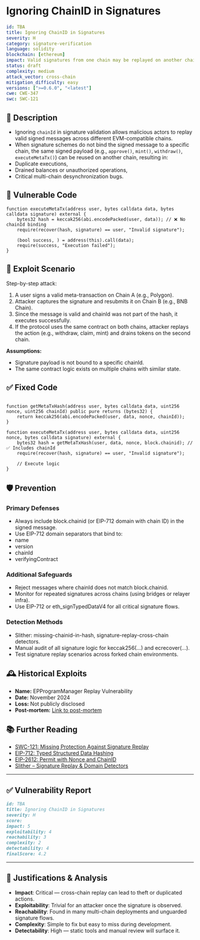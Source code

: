 # Ignoring ChainID in Signatures

```YAML
id: TBA
title: Ignoring ChainID in Signatures 
severity: H
category: signature-verification
language: solidity
blockchain: [ethereum]
impact: Valid signatures from one chain may be replayed on another chain
status: draft
complexity: medium
attack_vector: cross-chain
mitigation_difficulty: easy
versions: [">=0.6.0", "<latest"]
cwe: CWE-347
swc: SWC-121
```

## 📝 Description

- Ignoring `chainId` in signature validation allows malicious actors to replay valid signed messages across different EVM-compatible chains. 
- When signature schemes do not bind the signed message to a specific chain, the same signed payload (e.g., `approve()`, `mint()`, `withdraw()`, `executeMetaTx()`) can be reused on another chain, resulting in:
- Duplicate executions,
- Drained balances or unauthorized operations,
- Critical multi-chain desynchronization bugs.

## 🚨 Vulnerable Code

```solidity
function executeMetaTx(address user, bytes calldata data, bytes calldata signature) external {
    bytes32 hash = keccak256(abi.encodePacked(user, data)); // ❌ No chainId binding
    require(recover(hash, signature) == user, "Invalid signature");

    (bool success, ) = address(this).call(data);
    require(success, "Execution failed");
}
```

## 🧪 Exploit Scenario

Step-by-step attack:

1. A user signs a valid meta-transaction on Chain A (e.g., Polygon).
2. Attacker captures the signature and resubmits it on Chain B (e.g., BNB Chain).
3. Since the message is valid and chainId was not part of the hash, it executes successfully.
4. If the protocol uses the same contract on both chains, attacker replays the action (e.g., withdraw, claim, mint) and drains tokens on the second chain.

**Assumptions:**

- Signature payload is not bound to a specific chainId.
- The same contract logic exists on multiple chains with similar state.

## ✅ Fixed Code

```solidity

function getMetaTxHash(address user, bytes calldata data, uint256 nonce, uint256 chainId) public pure returns (bytes32) {
    return keccak256(abi.encodePacked(user, data, nonce, chainId));
}

function executeMetaTx(address user, bytes calldata data, uint256 nonce, bytes calldata signature) external {
    bytes32 hash = getMetaTxHash(user, data, nonce, block.chainid); // ✅ Includes chainId
    require(recover(hash, signature) == user, "Invalid signature");

    // Execute logic
}
```

## 🛡️ Prevention

### Primary Defenses

- Always include block.chainid (or EIP-712 domain with chain ID) in the signed message.
- Use EIP-712 domain separators that bind to:
- name
- version
- chainId
- verifyingContract

### Additional Safeguards

- Reject messages where chainId does not match block.chainid.
- Monitor for repeated signatures across chains (using bridges or relayer infra).
- Use EIP-712 or eth_signTypedDataV4 for all critical signature flows.

### Detection Methods

- Slither: missing-chainid-in-hash, signature-replay-cross-chain detectors.
- Manual audit of all signature logic for keccak256(...) and ecrecover(...).
- Test signature replay scenarios across forked chain environments.

## 🕰️ Historical Exploits

- **Name:** EPProgramManager Replay Vulnerability 
- **Date:** November 2024 
- **Loss:** Not publicly disclosed 
- **Post-mortem:** [Link to post-mortem](https://github.com/sherlock-audit/2024-11-superfluid-locking-contract-judging/issues/6) 

## 📚 Further Reading

- [SWC-121: Missing Protection Against Signature Replay](https://swcregistry.io/docs/SWC-121) 
- [EIP-712: Typed Structured Data Hashing](https://eips.ethereum.org/EIPS/eip-712) 
- [EIP-2612: Permit with Nonce and ChainID](https://eips.ethereum.org/EIPS/eip-2612) 
- [Slither – Signature Replay & Domain Detectors](https://github.com/crytic/slither) 

---

## ✅ Vulnerability Report 

```markdown
id: TBA
title: Ignoring ChainID in Signatures 
severity: H
score:
impact: 5         
exploitability: 4 
reachability: 3   
complexity: 2     
detectability: 4  
finalScore: 4.2
```

---

## 📄 Justifications & Analysis

- **Impact**: Critical — cross-chain replay can lead to theft or duplicated actions.
- **Exploitability**: Trivial for an attacker once the signature is observed.
- **Reachability**: Found in many multi-chain deployments and unguarded signature flows.
- **Complexity**: Simple to fix but easy to miss during development.
- **Detectability**: High — static tools and manual review will surface it.